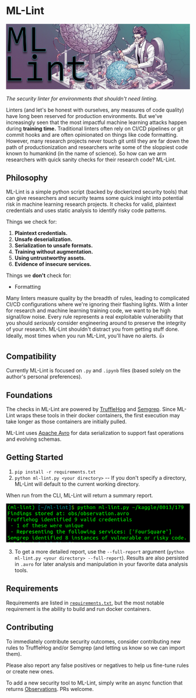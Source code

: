 # ML-Lint

![](banner.png)

_The security linter for environments that shouldn't need linting._

Linters (and let's be honest with ourselves, any measures of code quality) have long been reserved for production environments. But we've increasingly seen that the most impactful machine learning attacks happen during **training time.** Traditional linters often rely on CI/CD pipelines or git commit hooks and are often opinionated on things like code formatting. However, many research projects never touch git until they are far down the path of productionization and researchers write some of the sloppiest code known to humankind (in the name of science). So how can we arm researchers with quick sanity checks for their research code? ML-Lint.

## Philosophy

ML-Lint is a simple python script (backed by dockerized security tools) that can give researchers and security teams some quick insight into potential risk in machine learning research projects. It checks for valid, plaintext credentials and uses static analysis to identify risky code patterns.

Things we check for:
1) **Plaintext credentials.**
2) **Unsafe deserialization.**
3) **Serialization to unsafe formats.**
4) **Training without augmentation.**
5) **Using untrustworthy assets.**
6) **Evidence of insecure services.**

Things we **don't** check for:
- Formatting 

Many linters measure quality by the breadth of rules, leading to complicated CI/CD configurations where we're ignoring their flashing lights. With a linter for research and machine learning training code, we want to be high signal/low noise. Every rule represents a real exploitable vulnerability that you should _seriously_ consider engineering around to preserve the integrity of your research. ML-Lint shouldn't distract you from getting stuff done. Ideally, most times when you run ML-Lint, you'll have no alerts. :thumbsup:

## Compatibility

Currently ML-Lint is focused on `.py` and `.ipynb` files (based solely on the author's personal preferences).

## Foundations

The checks in ML-Lint are powered by [TruffleHog](https://github.com/trufflesecurity/trufflehog) and [Semgrep](https://semgrep.dev/). Since ML-Lint wraps these tools in their docker containers, the first execution may take longer as those containers are initially pulled.

ML-Lint uses [Apache Avro](https://avro.apache.org/) for data serialization to support fast operations and evolving schemas.

## Getting Started

1. `pip install -r requirements.txt`
2. `python ml-lint.py <your directory>` -- If you don't specify a directory, ML-Lint will default to the current working directory.

When run from the CLI, ML-Lint will return a summary report.

![](results.png)

3. To get a more detailed report, use the `--full-report` argument (`python ml-lint.py <your directory> --full-report`). Results are also persisted in `.avro` for later analysis and manipulation in your favorite data analysis tools.

## Requirements

Requirements are listed in [`requirements.txt`](requirements.txt), but the most notable requirement is the ability to build and run docker containers.

## Contributing

To immediately contribute security outcomes, consider contributing new rules to TruffleHog and/or Semgrep (and letting us know so we can import them).

Please also report any false positives or negatives to help us fine-tune rules or create new ones.

To add a new security tool to ML-Lint, simply write an async function that returns [Observations](observation.py). PRs welcome.

